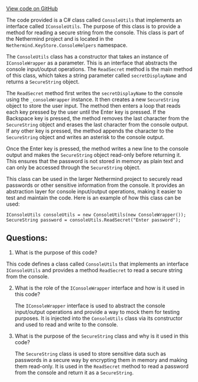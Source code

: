 [View code on GitHub](https://github.com/nethermindeth/nethermind/Nethermind.KeyStore/ConsoleHelpers/ConsoleUtils.cs)

The code provided is a C# class called `ConsoleUtils` that implements an interface called `IConsoleUtils`. The purpose of this class is to provide a method for reading a secure string from the console. This class is part of the Nethermind project and is located in the `Nethermind.KeyStore.ConsoleHelpers` namespace.

The `ConsoleUtils` class has a constructor that takes an instance of `IConsoleWrapper` as a parameter. This is an interface that abstracts the console input/output operations. The `ReadSecret` method is the main method of this class, which takes a string parameter called `secretDisplayName` and returns a `SecureString` object.

The `ReadSecret` method first writes the `secretDisplayName` to the console using the `_consoleWrapper` instance. It then creates a new `SecureString` object to store the user input. The method then enters a loop that reads each key pressed by the user until the Enter key is pressed. If the Backspace key is pressed, the method removes the last character from the `SecureString` object and erases the last character from the console output. If any other key is pressed, the method appends the character to the `SecureString` object and writes an asterisk to the console output.

Once the Enter key is pressed, the method writes a new line to the console output and makes the `SecureString` object read-only before returning it. This ensures that the password is not stored in memory as plain text and can only be accessed through the `SecureString` object.

This class can be used in the larger Nethermind project to securely read passwords or other sensitive information from the console. It provides an abstraction layer for console input/output operations, making it easier to test and maintain the code. Here is an example of how this class can be used:

```
IConsoleUtils consoleUtils = new ConsoleUtils(new ConsoleWrapper());
SecureString password = consoleUtils.ReadSecret("Enter password");
```
## Questions: 
 1. What is the purpose of this code?
   
   This code defines a class called `ConsoleUtils` that implements an interface `IConsoleUtils` and provides a method `ReadSecret` to read a secure string from the console.

2. What is the role of the `IConsoleWrapper` interface and how is it used in this code?
   
   The `IConsoleWrapper` interface is used to abstract the console input/output operations and provide a way to mock them for testing purposes. It is injected into the `ConsoleUtils` class via its constructor and used to read and write to the console.

3. What is the purpose of the `SecureString` class and why is it used in this code?
   
   The `SecureString` class is used to store sensitive data such as passwords in a secure way by encrypting them in memory and making them read-only. It is used in the `ReadSecret` method to read a password from the console and return it as a `SecureString`.